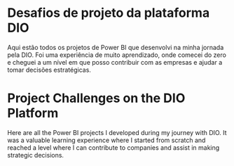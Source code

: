 # Desafios de projeto da plataforma DIO

Aqui estão todos os projetos de Power BI que desenvolvi na minha jornada pela DIO. 
Foi uma experiência de muito aprendizado, onde comecei do zero e cheguei a um nível
em que posso contribuir com as empresas e ajudar a tomar decisões estratégicas.


# Project Challenges on the DIO Platform

Here are all the Power BI projects I developed during my journey with DIO.
It was a valuable learning experience where I started from scratch and reached a level
where I can contribute to companies and assist in making strategic decisions.
